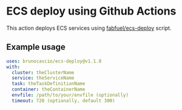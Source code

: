 # ECS deploy using Github Actions

This action deploys ECS services using [fabfuel/ecs-deploy](https://github.com/fabfuel/ecs-deploy) script.

## Example usage

```yml
uses: brunocascio/ecs-deploy@v1.1.0
with:
  cluster: theClusterName
  service: theServiceName
  task: theTaskDefinitionName
  container: theContainerName
  envfile: /path/to/your/envfile (optionally)
  timeout: 720 (optionally, default 300)
```